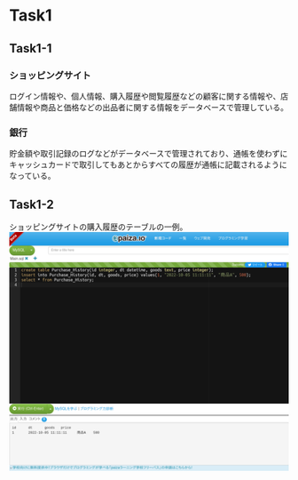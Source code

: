 # Task1

## Task1-1

### ショッピングサイト

ログイン情報や、個人情報、購入履歴や閲覧履歴などの顧客に関する情報や、店舗情報や商品と価格などの出品者に関する情報をデータベースで管理している。

### 銀行

貯金額や取引記録のログなどがデータベースで管理されており、通帳を使わずにキャッシュカードで取引してもあとからすべての履歴が通帳に記載されるようになっている。

## Task1-2

ショッピングサイトの購入履歴のテーブルの一例。
![実行結果](result.png)
